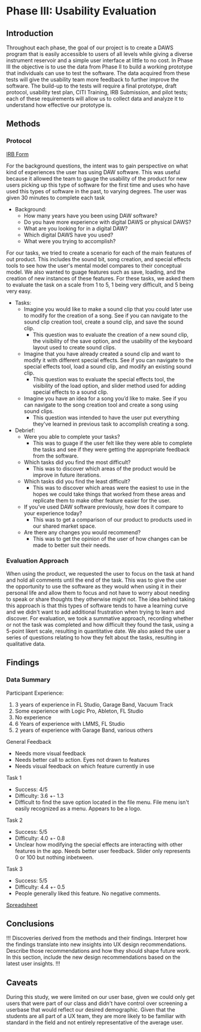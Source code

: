 # Phase III: Usability Evaluation

## Introduction

Throughout each phase, the goal of our project is to create a DAWS program that is easily accessible to users of all levels while giving a diverse instrument reservoir and a simple user interface at little to no cost. In Phase III the objective is to use the data from Phase II to build a working prototype that individuals can use to test the software. The data acquired from these tests will give the usability team more feedback to further improve the software. The build-up to the tests will require a final prototype, draft protocol, usability test plan, CITI Training, IRB Submission, and pilot tests; each of these requirements will allow us to collect data and analyze it to understand how effective our prototype is.

## Methods

<!--!!! Describe research methods you used to discover new insights, which explains the purpose of each. Provide enough detail that someone would be able to faithfully reproduce your research. !!!-->

### Protocol
[IRB Form](<https://chicostate.github.io/ux-dawdle/phaseIII/studentform_classroomprojects_20211.pdf>)

For the background questions, the intent was to gain perspective on what kind of experiences the user has using DAW software. This was useful because it allowed the team to gauge the usability of the product for new users picking up this type of software for the first time and uses who have used this types of software in the past, to varying degrees. The user was given 30 minutes to complete each task
- Background:
  - How many years have you been using DAW software?
  - Do you have more experience with digital DAWS or physical DAWS?
  - What are you looking for in a digital DAW?
  - Which digital DAWS have you used?
  - What were you trying to accomplish?

For our tasks, we tried to create a scenario for each of the main features of out product. This includes the sound bit, song creation, and special effects tools to see how the user's mental model compares to their conceptual model. We also wanted to guage features such as save, loading, and the creation of new instances of these features. For these tasks, we asked them to evaluate the task on a scale from 1 to 5, 1 being very difficult, and 5 being very easy.
- Tasks:
  - Imagine you would like to make a sound clip that you could later use to modify for the creation of a song. See if you can navigate to the sound clip creation tool, create a sound clip, and save the sound clip.
    - This question was to evaluate the creation of a new sound clip, the visibility of the save option, and the usability of the keyboard layout used to create sound clips. 
  - Imagine that you have already created a sound clip and want to modify it with different special effects. See if you can navigate to the special effects tool, load a sound clip, and modify an existing sound clip.
    - This question was to evaluate the special effects tool, the visibility of the load option, and slider method used for adding special effects to a sound clip.
  - Imagine you have an idea for a song you’d like to make. See if you can navigate to the song creation tool and create a song using sound clips.
    - This question was intended to have the user put everything they've learned in previous task to accomplish creating a song.
- Debrief:
  - Were you able to complete your tasks?
    - This was to guage if the user felt like they were able to complete the tasks and see if they were getting the appropriate feedback from the software.
  - Which tasks did you find the most difficult?
    - This was to discover which areas of the product would be improve in future iterations.
  - Which tasks did you find the least difficult?
    - This was to discover which areas were the easiest to use in the hopes we could take things that worked from these areas and replicate them to make other feature easier for the user.
  - If you’ve used DAW software previously, how does it compare to your experience today?
    - This was to get a comparison of our product to products used in our shared market space.
  - Are there any changes you would recommend?
    - This was to get the opinion of the user of how changes can be made to better suit their needs.

### Evaluation Approach
When using the product, we requested the user to focus on the task at hand and hold all comments until the end of the task. This was to give the user the opportunity to use the software as they would when using it in their personal life and allow them to focus and not have to worry about needing to speak or share thoughts they otherwise might not. The idea behind taking this approach is that this types of software tends to have a learning curve and we didn't want to add additional frustration when trying to learn and discover. 
For evaluation, we took a summative approach, recording whether or not the task was completed and how difficult they found the task, using a 5-point likert scale, resulting in quantitative date. We also asked the user a series of questions relating to how they felt about the tasks, resulting in qualitative data.

## Findings

<!--!!! For each research method, detail each of the findings point-by-point to clarify new discoveries of users' needs !!!-->

### Data Summary
Participant Experience:
  1. 3 years of experience in FL Studio, Garage Band, Vacuum Track
  2. Some experience with Logic Pro, Ableton, FL Studio
  3. No experience
  4. 6 Years of experience with LMMS, FL Studio
  5. 2 years of experience with Garage Band, various others

General Feedback
  - Needs more visual feedback
  - Needs better call to action. Eyes not drawn to features
  - Needs visual feedback on which feature currently in use

Task 1
  - Success: 4/5
  - Difficulty: 3.6 +- 1.3
  - Difficult to find the save option located in the file menu. File menu isn't easily recognized as a menu. Appears to be a logo.

Task 2
  - Success: 5/5
  - Difficulty: 4.0 +- 0.8
  - Unclear how modifying the special effects are interacting with other features in the app. Needs better user feedback. Slider only represents 0 or 100 but nothing inbetween.

Task 3
  - Success: 5/5
  - Difficulty: 4.4 +- 0.5
  - People generally liked this feature. No negative comments.

[Spreadsheet](<https://chicostate.github.io/ux-dawdle/phaseIII/User Test Data Collection - DAWdle.pdf>)


## Conclusions

!!! Discoveries derived from the methods and their findings. Interpret how the findings translate into new insights into UX design recommendations. Describe those recommendations and how they should shape future work. In this section, include the new design recommendations based on the latest user insights. !!!

## Caveats

<!--!!! Considerations and/or limitations to the methods you chose and the findings/conclusions drawn from them. In other words, give warnings if there are limitations to your research such as not being able to find enough users of a particular demographic, the methods not being able to expose certain information, assumptions you made, etc. !!! -->

During this study, we were limited on our user base, given we could only get users that were part of our class and didn't have control over screening a userbase that would reflect our desired demographic. Given that the students are all part of a UX team, they are more likely to be familiar with standard in the field and not entirely representative of the average user.
